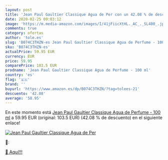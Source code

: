 ```yaml
---
layout: post
title: 'Jean Paul Gaultier Classique Agua de Per con un 42.08 % de descuento'
date: 2020-02-25 09:03:12
image: 'https://m.media-amazon.com/images/I/41jFiicXtHL._AC_._SL400_.jpg'
comments: true
category: ofertas
author: 'tole.es'
slug: 'B074C3THZN-es Jean Paul Gaultier Classique Agua de Perfume - 100 ml'
sku: 'B074C3THZN-es'
actualPrice: 59.95 EUR
currency: EUR
price: 59.95
comparePrice: 103.5 EUR
prodname: 'Jean Paul Gaultier Classique Agua de Perfume - 100 ml'
country: 'es'
flag: '🇪🇸'
brand: ''
buyurl: 'https://www.amazon.es/dp/B074C3THZN/?tag=tolees-21'
descuento: '42.08'
average: '58.95'
---
```


En este momento está [Jean Paul Gaultier Classique Agua de Perfume - 100 ml](https://www.amazon.es/dp/B074C3THZN/?tag=tolees-21) a 59.95 EUR (original: 103.5 EUR) (42.08 %  de descuento) en el siguiente enlace!

[![Jean Paul Gaultier Classique Agua de Per](https://m.media-amazon.com/images/I/41jFiicXtHL._AC_._SL400_.jpg)](https://www.amazon.es/dp/B074C3THZN/?tag=tolees-21)

🔎:


[🛒 Aquí!!!](https://www.amazon.es/dp/B074C3THZN/?tag=tolees-21)
